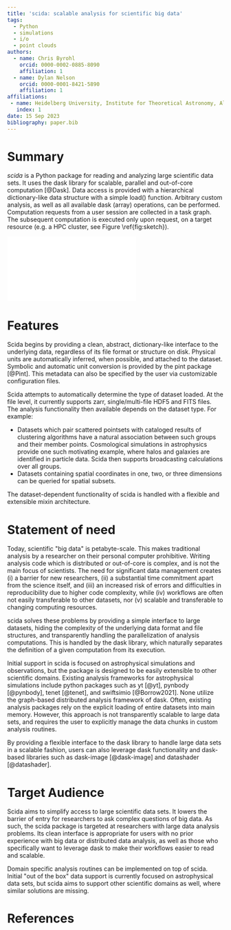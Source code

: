 ```yaml
---
title: 'scida: scalable analysis for scientific big data'
tags:
  - Python
  - simulations
  - i/o
  - point clouds
authors:
  - name: Chris Byrohl
    orcid: 0000-0002-0885-8090
    affiliation: 1
  - name: Dylan Nelson
    orcid: 0000-0001-8421-5890
    affiliation: 1
affiliations:
 - name: Heidelberg University, Institute for Theoretical Astronomy, Albert-Ueberle-Str. 2, 69120 Heideberg, Germany
   index: 1
date: 15 Sep 2023
bibliography: paper.bib
---
```


# Summary

*scida* is a Python package for reading and analyzing large scientific data sets.
It uses the dask library for scalable, parallel and out-of-core computation [@Dask].
Data access is provided with a hierarchical dictionary-like data structure with a simple load() function.
Arbitrary custom analysis, as well as all available dask (array) operations, can be performed.
Computation requests from a user session are collected in a task graph.
The subsequent computation is executed only upon request, on a target resource (e.g. a HPC cluster, see Figure \ref{fig:sketch}).

![Schematic of the workflow. A dataset initialized with scida.load() holds virtual references to
 the underlying data. Operations are collected into a task graph via the dask library. Only upon issuing a compute()
command, the computation takes place on a target resource, that can differ from the user session.
Results are generally much smaller than the original data, and are sent back to the user session for further
analysis/plotting. \label{fig:sketch}](sketch.pdf)


# Features

Scida begins by providing a clean, abstract, dictionary-like interface to the underlying data, regardless of its
file format or structure on disk. Physical units are automatically inferred, when possible, and attached 
to the dataset. Symbolic and automatic unit conversion is provided by the pint package [@Pint]. This metadata can 
also be specified by the user via customizable configuration files. 

Scida attempts to automatically determine the type of dataset loaded. At the file level, it currently supports 
zarr, single/multi-file HDF5 and FITS files. The analysis functionality then available depends on the dataset type.
For example:

* Datasets which pair scattered pointsets with cataloged results of clustering algorithms have a 
natural association between such groups and their member points. Cosmological simulations in astrophysics provide 
one such motivating example, where halos and galaxies are identified in particle data. Scida then supports 
broadcasting calculations over all groups.
* Datasets containing spatial coordinates in one, two, or three dimensions can be queried for spatial subsets.

The dataset-dependent functionality of scida is handled with a flexible and extensible mixin architecture.

# Statement of need

Today, scientific "big data" is petabyte-scale. This makes traditional analysis by a researcher on their personal 
computer prohibitive. Writing analysis code which is distributed or out-of-core is complex, and is not the main 
focus of scientists. The need for significant data management creates (i) a barrier for new researchers,
(ii) a substantial time commitment apart from the science itself, and (iii) an increased risk of errors and difficulties
in reproducibility due to higher code complexity, while (iv) workflows are often not easily transferable to other
datasets, nor (v) scalable and transferable to changing computing resources.

scida solves these problems by providing a simple interface to large datasets, hiding the complexity of the underlying data format
and file structures, and transparently handling the parallelization of analysis computations. This is handled by the dask 
library, which naturally separates the definition of a given computation from its execution.

Initial support in scida is focused on astrophysical simulations and observations, but the package is
designed to be easily extensible to other scientific domains. Existing analysis frameworks for astrophysical
simulations include python packages such as yt [@yt], pynbody [@pynbody], tenet [@tenet], and swiftsimio [@Borrow2021].
None utilize the graph-based distributed analysis framework of dask. Often, existing analysis packages rely on the 
explicit loading of entire datasets into main memory. However, this approach is not transparently scalable to large data sets, 
and requires the user to explicitly manage the data chunks in custom analysis routines.

By providing a flexible interface to the dask library to handle large data sets in a scalable fashion,
users can also leverage dask functionality and dask-based libraries such as dask-image [@dask-image] and datashader [@datashader].


# Target Audience

Scida aims to simplify access to large scientific data sets. It lowers the barrier of entry for researchers to ask complex questions of big data.
As such, the scida package is targeted at researchers with large data analysis problems. Its clean interface is appropriate for users 
with no prior experience with big data or distributed data analysis, as well as those who specifically want to leverage dask to make their
workflows easier to read and scalable.

Domain specific analysis routines can be implemented on top of scida. Initial "out of the box" data support is currently focused on astrophysical
data sets, but scida aims to support other scientific domains as well, where similar solutions are missing.

# References

